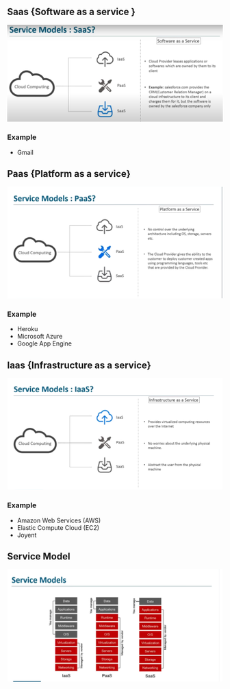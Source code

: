 ## Saas {Software as a service }
<img src='./Saas.png' />

### Example
- Gmail

## Paas {Platform as a service}
<img src='./Paas.png' />

### Example
- Heroku
- Microsoft Azure
- Google App Engine

## Iaas {Infrastructure as a service}
<img src='./Iaas.png' />

### Example
- Amazon Web Services (AWS)
- Elastic Compute Cloud (EC2)
- Joyent

## Service Model
<img src='./Service Model.png' />